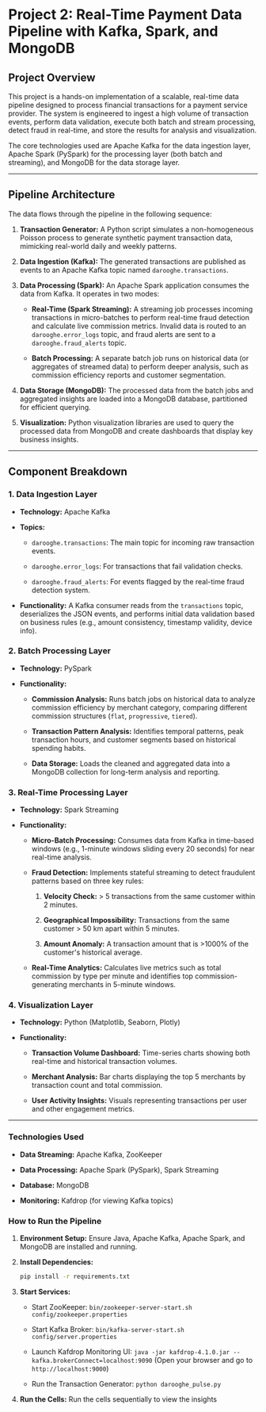 # Project 2: Real-Time Payment Data Pipeline with Kafka, Spark, and MongoDB

## Project Overview

This project is a hands-on implementation of a scalable, real-time data pipeline designed to process financial transactions for a payment service provider. The system is engineered to ingest a high volume of transaction events, perform data validation, execute both batch and stream processing, detect fraud in real-time, and store the results for analysis and visualization.

The core technologies used are Apache Kafka for the data ingestion layer, Apache Spark (PySpark) for the processing layer (both batch and streaming), and MongoDB for the data storage layer.

---

## Pipeline Architecture

The data flows through the pipeline in the following sequence:

1.  **Transaction Generator:** A Python script simulates a non-homogeneous Poisson process to generate synthetic payment transaction data, mimicking real-world daily and weekly patterns.
   
2.  **Data Ingestion (Kafka):** The generated transactions are published as events to an Apache Kafka topic named `darooghe.transactions`.
   
3.  **Data Processing (Spark):** An Apache Spark application consumes the data from Kafka. It operates in two modes:
   
    * **Real-Time (Spark Streaming):** A streaming job processes incoming transactions in micro-batches to perform real-time fraud detection and calculate live commission metrics. Invalid data is routed to an `darooghe.error_logs` topic, and fraud alerts are sent to a `darooghe.fraud_alerts` topic.
      
    * **Batch Processing:** A separate batch job runs on historical data (or aggregates of streamed data) to perform deeper analysis, such as commission efficiency reports and customer segmentation.
      
4.  **Data Storage (MongoDB):** The processed data from the batch jobs and aggregated insights are loaded into a MongoDB database, partitioned for efficient querying.
   
5.  **Visualization:** Python visualization libraries are used to query the processed data from MongoDB and create dashboards that display key business insights.

---

## Component Breakdown

### 1. Data Ingestion Layer

* **Technology:** Apache Kafka
  
* **Topics:**
  
    * `darooghe.transactions`: The main topic for incoming raw transaction events.
      
    * `darooghe.error_logs`: For transactions that fail validation checks.
      
    * `darooghe.fraud_alerts`: For events flagged by the real-time fraud detection system.
      
* **Functionality:** A Kafka consumer reads from the `transactions` topic, deserializes the JSON events, and performs initial data validation based on business rules (e.g., amount consistency, timestamp validity, device info).

### 2. Batch Processing Layer

* **Technology:** PySpark
  
* **Functionality:**
  
    * **Commission Analysis:** Runs batch jobs on historical data to analyze commission efficiency by merchant category, comparing different commission structures (`flat`, `progressive`, `tiered`).
      
    * **Transaction Pattern Analysis:** Identifies temporal patterns, peak transaction hours, and customer segments based on historical spending habits.
      
    * **Data Storage:** Loads the cleaned and aggregated data into a MongoDB collection for long-term analysis and reporting.

### 3. Real-Time Processing Layer

* **Technology:** Spark Streaming
  
* **Functionality:**
  
    * **Micro-Batch Processing:** Consumes data from Kafka in time-based windows (e.g., 1-minute windows sliding every 20 seconds) for near real-time analysis.
      
    * **Fraud Detection:** Implements stateful streaming to detect fraudulent patterns based on three key rules:
      
        1.  **Velocity Check:** > 5 transactions from the same customer within 2 minutes.
           
        3.  **Geographical Impossibility:** Transactions from the same customer > 50 km apart within 5 minutes.
           
        5.  **Amount Anomaly:** A transaction amount that is >1000% of the customer's historical average.
           
    * **Real-Time Analytics:** Calculates live metrics such as total commission by type per minute and identifies top commission-generating merchants in 5-minute windows.

### 4. Visualization Layer

* **Technology:** Python (Matplotlib, Seaborn, Plotly)
  
* **Functionality:**
  
    * **Transaction Volume Dashboard:** Time-series charts showing both real-time and historical transaction volumes.
      
    * **Merchant Analysis:** Bar charts displaying the top 5 merchants by transaction count and total commission.
      
    * **User Activity Insights:** Visuals representing transactions per user and other engagement metrics.

---

### Technologies Used

* **Data Streaming:** Apache Kafka, ZooKeeper
  
* **Data Processing:** Apache Spark (PySpark), Spark Streaming
  
* **Database:** MongoDB
  
* **Monitoring:** Kafdrop (for viewing Kafka topics)

### How to Run the Pipeline

1.  **Environment Setup:** Ensure Java, Apache Kafka, Apache Spark, and MongoDB are installed and running.
   
2.  **Install Dependencies:**
   
    ```bash
    pip install -r requirements.txt
    ```
    
3.  **Start Services:**
   
    * Start ZooKeeper: `bin/zookeeper-server-start.sh config/zookeeper.properties`
      
    * Start Kafka Broker: `bin/kafka-server-start.sh config/server.properties`
      
    * Launch Kafdrop Monitoring UI: `java -jar kafdrop-4.1.0.jar --kafka.brokerConnect=localhost:9090` (Open your browser and go to `http://localhost:9000`)
      
    * Run the Transaction Generator: `python darooghe_pulse.py`
      
4.  **Run the Cells:** Run the cells sequentially to view the insights
